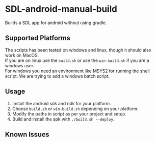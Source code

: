 # SDL-android-manual-build
Builds a SDL app for android without using gradle.

## Supported Platforms
The scripts has been tested on windows and linux, though it should also work on MacOS.  
If you are on linux use the `build.sh` or use the `win-build.sh` if you are a windows user.  
For windows you need an environment like MSYS2 for running the shell script. We are trying to add a windows batch script.

## Usage
1. Install the android sdk and ndk for your platform.
2. Choose `build.sh` or `win-build.sh` depending on your platform.
3. Modify the paths in script as per your project and setup.
4. Build and install the apk with `./build.sh --deploy`.

## Known Issues
